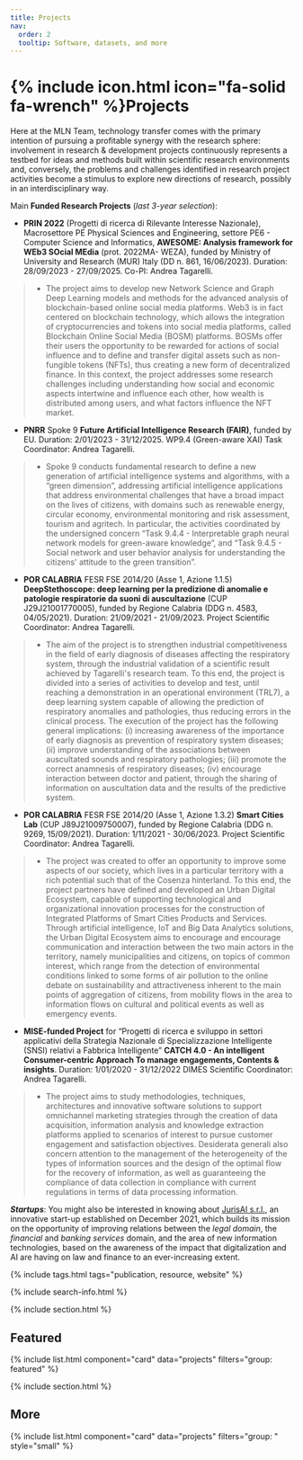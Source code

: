 ```yaml
---
title: Projects
nav:
  order: 2
  tooltip: Software, datasets, and more
---
```


# {% include icon.html icon="fa-solid fa-wrench" %}Projects

Here at the MLN Team, technology transfer comes with the primary intention of pursuing a profitable synergy with the research sphere:  involvement in research & development projects continuously represents a testbed for ideas and methods built within scientific research environments and, conversely, the problems and challenges identified in research project activities become a stimulus to explore new directions of research, possibly in an interdisciplinary way. 

Main **Funded Research Projects** (*last 3-year selection*):

- **PRIN 2022** (Progetti di ricerca di Rilevante Interesse Nazionale), Macrosettore PE Physical Sciences and Engineering, settore PE6 - Computer Science and Informatics, **AWESOME: Analysis framework for WEb3 SOcial MEdia** (prot. 2022MA- WEZA), funded by Ministry of University and Research (MUR) Italy (DD n. 861, 16/06/2023). 
Duration:  28/09/2023 - 27/09/2025. 
Co-PI: Andrea Tagarelli.

> - The project aims to develop new Network Science and Graph Deep Learning models and methods for the advanced analysis of blockchain-based online social media platforms. Web3 is in fact centered on blockchain technology, which allows the integration of cryptocurrencies and tokens into social media platforms, called Blockchain Online Social Media (BOSM) platforms. BOSMs offer their users the opportunity to be rewarded for actions of social influence and to define and transfer digital assets such as non-fungible tokens (NFTs), thus creating a new form of decentralized finance. In this context, the project addresses some research challenges including understanding how social and economic aspects intertwine and influence each other, how wealth is distributed among users, and what factors influence the NFT market. 

- **PNRR** Spoke 9 **Future Artificial Intelligence Research (FAIR)**, funded by EU. 
Duration:  2/01/2023 - 31/12/2025. 
WP9.4 (Green-aware XAI) Task Coordinator: Andrea Tagarelli.

> - Spoke 9 conducts fundamental research to define a new generation of artificial intelligence systems and algorithms, with a “green dimension”, addressing artificial intelligence applications that address environmental challenges that have a broad impact on the lives of citizens, with domains such as renewable energy, circular economy, environmental monitoring and risk assessment, tourism and agritech. In particular, the activities coordinated by the undersigned concern “Task 9.4.4 - Interpretable graph neural network models for green-aware knowledge”, and “Task 9.4.5 - Social network and user behavior analysis for understanding the citizens' attitude to the green transition”.

- **POR CALABRIA** FESR FSE 2014/20 (Asse 1, Azione 1.1.5) **DeepStethoscope: deep learning per la predizione di anomalie e patologie respiratorie da suoni di auscultazione** (CUP J29J21001770005), funded by Regione Calabria (DDG n. 4583, 04/05/2021).
Duration:  21/09/2021 - 21/09/2023. 
Project Scientific Coordinator: Andrea Tagarelli.

> - The aim of the project is to strengthen industrial competitiveness in the field of early diagnosis of diseases affecting the respiratory system, through the industrial validation of a scientific result achieved by Tagarelli's research team. To this end, the project is divided into a series of activities to develop and test, until reaching a demonstration in an operational environment (TRL7), a deep learning system capable of allowing the prediction of respiratory anomalies and pathologies, thus reducing errors in the clinical process. The execution of the project has the following general implications: (i) increasing awareness of the importance of early diagnosis as prevention of respiratory system diseases; (ii) improve understanding of the associations between auscultated sounds and respiratory pathologies; (iii) promote the correct anamnesis of respiratory diseases; (iv) encourage interaction between doctor and patient, through the sharing of information on auscultation data and the results of the predictive system.

- **POR CALABRIA** FESR FSE 2014/20 (Asse 1, Azione 1.3.2) **Smart Cities Lab** (CUP J89J21009750007), funded by Regione Calabria (DDG n. 9269, 15/09/2021).
Duration:  1/11/2021 - 30/06/2023. 
Project Scientific Coordinator: Andrea Tagarelli.

> - The project was created to offer an opportunity to improve some aspects of our society, which lives in a particular territory with a rich potential such that of the Cosenza hinterland. To this end, the project partners have defined and developed an Urban Digital Ecosystem, capable of supporting technological and organizational innovation processes for the construction of Integrated Platforms of Smart Cities Products and Services. Through artificial intelligence, IoT and Big Data Analytics solutions, the Urban Digital Ecosystem aims to encourage and encourage communication and interaction between the two main actors in the territory, namely municipalities and citizens, on topics of common interest, which range from the detection of environmental conditions linked to some forms of air pollution to the online debate on sustainability and attractiveness inherent to the main points of aggregation of citizens, from mobility flows in the area to information flows on cultural and political events as well as emergency events.


- **MISE-funded Project** for “Progetti di ricerca e sviluppo in settori applicativi della Strategia Nazionale di Specializzazione Intelligente (SNSI) relativi a Fabbrica Intelligente” **CATCH 4.0 - An intelligent Consumer-centric Approach To manage engagements, Contents & insights**.
Duration: 1/01/2020 - 31/12/2022
DIMES Scientific Coordinator: Andrea Tagarelli.
 
> - The project aims to study methodologies, techniques, architectures and innovative software solutions to support omnichannel marketing strategies through the creation of data acquisition, information analysis and knowledge extraction platforms applied to scenarios of interest to pursue customer engagement and satisfaction objectives. Desiderata generali also concern attention to the management of the heterogeneity of the types of information sources and the design of the optimal flow for the recovery of information, as well as guaranteeing the compliance of data collection in compliance with current regulations in terms of data processing information.

***Startups***: 
You might also be interested in knowing about [JurisAI s.r.l.](https://www.jurisai.it/), an innovative start-up established on December 2021, which builds its mission on the opportunity of improving relations between the *legal domain*, the *financial* and *banking services* domain, and the area of new information technologies, based on the awareness of the impact that digitalization and AI are having on law and finance to an ever-increasing extent. 




{% include tags.html tags="publication, resource, website" %}

{% include search-info.html %}

{% include section.html %}

## Featured

{% include list.html component="card" data="projects" filters="group: featured" %}

{% include section.html %}

## More

{% include list.html component="card" data="projects" filters="group: " style="small" %}
